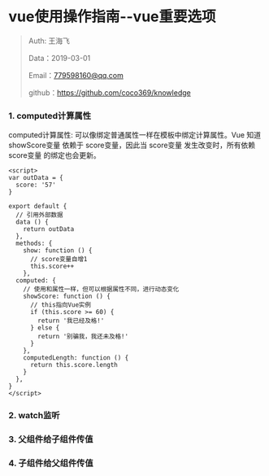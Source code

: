 
# vue使用操作指南--vue重要选项

>Auth: 王海飞
>
>Data：2019-03-01
>
>Email：779598160@qq.com
>
>github：https://github.com/coco369/knowledge


### 1. computed计算属性

computed计算属性: 可以像绑定普通属性一样在模板中绑定计算属性。Vue 知道 showScore变量 依赖于 score变量，因此当 score变量 发生改变时，所有依赖 score变量 的绑定也会更新。	

	<script>
	var outData = {
	  score: '57'
	}
	
	export default {
	  // 引用外部数据
	  data () {
	    return outData
	  },
	  methods: {
	    show: function () {
	      // score变量自增1
	      this.score++
	    },
	  computed: {
	    // 使用和属性一样，但可以根据属性不同，进行动态变化
	    showScore: function () {
	      // this指向Vue实例
	      if (this.score >= 60) {
	        return '我已经及格!'
	      } else {
	        return '别骗我，我还未及格!'
	      }
	    },
	    computedLength: function () {
	      return this.score.length
	    }
	  },
	}
	</script>


### 2. watch监听


### 3. 父组件给子组件传值


### 4. 子组件给父组件传值